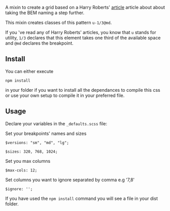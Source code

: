 A mixin to create a grid based on a Harry Roberts' [article](http://csswizardry.com/2015/08/bemit-taking-the-bem-naming-convention-a-step-further/) article about about taking the BEM naming a step further.

This mixin creates classes of this pattern ```u-1/3@md```.

If you 've read any of Harry Roberts' articles, you know that ```u``` stands for utility, ```1/3``` declares that this element takes one third of the available space  and ```@md``` declares the breakpoint.

## Install

You can either execute

``` npm install ``` 

in your folder if you want to install all the dependances to compile this css or use your own setup to compile it in your preferred file.

## Usage

Declare your variables in the ```_defaults.scss``` file:

Set your breakpoints' names and sizes

```$versions: "sm", "md", "lg";```

```$sizes: 320, 768, 1024;```

Set you max columns

```$max-cols: 12;```

Set columns you want to ignore separated by comma e.g '7,8'

```$ignore: '';```

If you have used the ```npm install``` command you will see a file in your dist folder.

